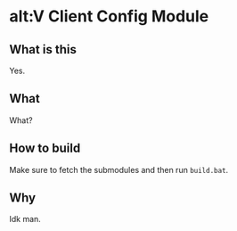 # alt:V Client Config Module

## What is this

Yes.

## What

What?

## How to build

Make sure to fetch the submodules and then run `build.bat`.

## Why

Idk man.